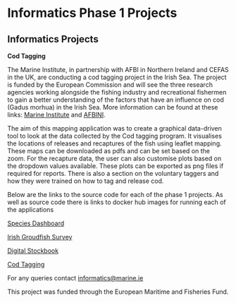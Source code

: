   <h1>Informatics Phase 1 Projects</h1>
  <p><b><h2>Informatics Projects</h2></b></p>
  <p><b>Cod Tagging</b></p>
  <p>The Marine Institute, in partnership with AFBI in Northern Ireland and CEFAS in the UK, are conducting a cod tagging project in the Irish Sea. The project is funded by the European Commission and will see the three research agencies working alongside the fishing industry and recreational fishermen to gain a better understanding of the factors that have an influence on cod (Gadus morhua) in the Irish Sea. More information can be found at these links: <a href="https://www.marine.ie/Home/site-area/areas-activity/fisheries-ecosystems/irish-sea-cod-tagging-project">Marine Institute</a> and <a href = "https://www.afbini.gov.uk/articles/cod-tagging-project-irish-sea">AFBINI</a>.</p>
  <p>The aim of this mapping application was to create a graphical data-driven tool to look at the data collected by the Cod tagging program. It visualises the locations of releases and recaptures of the fish using leaflet mapping. These maps can be downloaded as pdfs and can be set based on the zoom. For the recapture data, the user can also customise plots based on the dropdown values available. These plots can be exported as png files if required for reports. There is also a section on the voluntary taggers and how they were trained on how to tag and release cod.</p>
  <p>Below are the links to the source code for each of the phase 1 projects.  As well as source code there is links to docker hub images for running each of the applications</p>
  <p><a href="https://github.com/IrishMarineInstitute/species-dashboard">Species Dashboard</a></p>
  <p><a href="https://github.com/IrishMarineInstitute/igfs-data-explorer">Irish Groudfish Survey</a></p>
  <p><a href="https://github.com/IrishMarineInstitute/digital-stockbook">Digital Stockbook</a></p>
  <p><a href="https://github.com/IrishMarineInstitute/cod-tagging">Cod Tagging</a></p>
  

For any queries contact <informatics@marine.ie>
 <p>This project was funded through the European Maritime and Fisheries Fund.</p> 

